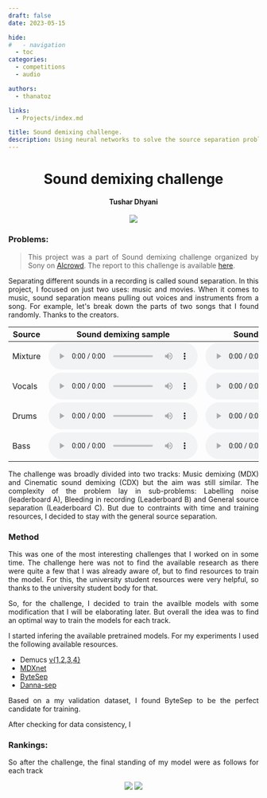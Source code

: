```yaml
---
draft: false 
date: 2023-05-15 

hide:
#   - navigation
  - toc
categories:
  - competitions
  - audio

authors:
  - thanatoz

links:
  - Projects/index.md

title: Sound demixing challenge.
description: Using neural networks to solve the source separation problem. These audio inverse problems are mainly for sound demixing and cinematic demixing challenge. 
---
```


<style>
p{
text-align: justify;
text-justify: inter-word;
}

.MathJax {
font-size: 2.1em;
}
</style>

<center>

# Sound demixing challenge

#### <p style="text-align: center;">Tushar Dhyani</p>
<!-- <p style="text-align: center;">Institut für Maschinelle Sprachverarbeitung, University of Stuttgart</p> -->
</center>

<center>
<img class="center-block" style="max-width:750px;" src="https://ik.imagekit.io/tushard/Personal/projects/sound_demixing_banner_SE0lHotR6?updatedAt=1702507794406">
</center>

### Problems:

> This project was a part of Sound demixing challenge organized by Sony on [AIcrowd](https://www.aicrowd.com/challenges/sound-demixing-challenge-2023). The report to this challenge is available [here](https://doi.org/10.3389/frsip.2021.808395).

Separating different sounds in a recording is called sound separation. In this project, I focused on just two uses: music and movies. When it comes to music, sound separation means pulling out voices and instruments from a song. For example, let's break down the parts of two songs that I found randomly. Thanks to the creators.

| Source   | Sound demixing sample                                                                                 | Sound demixing sample                                                                      |
|----------|---------------------------------------------------------------------------------------|---------------------------------------------------------------------------------------------|
| Mixture  | <audio controls controlsList="nodownload"><source src="../sound_separ_files/song1/mixture.wav" type="audio/flac"></audio> | <audio controls controlsList="nodownload"><source src="../sound_separ_files/song2/mixture.wav" type="audio/flac"></audio> | 
| Vocals  | <audio controls controlsList="nodownload"><source src="../sound_separ_files/song1/vocals.wav" type="audio/flac"></audio> | <audio controls controlsList="nodownload"><source src="../sound_separ_files/song2/vocals.wav" type="audio/flac"></audio> | 
| Drums  | <audio controls controlsList="nodownload"><source src="../sound_separ_files/song1/drums.wav" type="audio/flac"></audio> | <audio controls controlsList="nodownload"><source src="../sound_separ_files/song2/drums.wav" type="audio/flac"></audio> | 
| Bass  | <audio controls controlsList="nodownload"><source src="../sound_separ_files/song1/bass.wav" type="audio/flac"></audio> | <audio controls controlsList="nodownload"><source src="../sound_separ_files/song2/bass.wav" type="audio/flac"></audio> |

The challenge was broadly divided into two tracks: Music demixing (MDX) and Cinematic sound demixing (CDX) but the aim was still similar. The complexity of the problem lay in sub-problems: Labelling noise (leaderboard A), Bleeding in recording (Leaderboard B) and General source separation (Leaderboard C). But due to contraints with time and training resources, I decided to stay with the general source separation.  


### Method

This was one of the most interesting challenges that I worked on in some time. The challenge here was not to find the available research as there were quite a few that I was already aware of, but to find resources to train the model. For this, the university student resources were very helpful, so thanks to the university student body for that.

So, for the challenge, I decided to train the availble models with some modification that I will be elaborating later. But overall the idea was to find an optimal way to train the models for each track. 

I started infering the available pretrained models. For my experiments I used the following available resources.

- Demucs [v{1,2,3,4}](https://github.com/facebookresearch/demucs)
- [MDXnet](https://github.com/kuielab/mdx-net)
- [ByteSep](https://github.com/bytedance/music_source_separation)
- [Danna-sep](https://github.com/yoyololicon/danna-sep)

Based on a my validation dataset, I found ByteSep to be the perfect candidate for training.

After checking for data consistency, I 

### Rankings:

So after the challenge, the final standing of my model were as follows for each track

<center>
<img class="center-block" style="max-width:750px;" src="https://ik.imagekit.io/tushard/Personal/projects/cdx_challenge_standing_created_FX_F8A7bi.webp?updatedAt=1702550989644">
<img class="center-block" style="max-width:750px;" src="https://ik.imagekit.io/tushard/Personal/projects/mdx_rankings_QGrmk076-.webp?updatedAt=1702551672238">

</center>